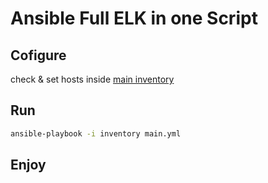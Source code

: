 # Ansible Full ELK in one Script

## Cofigure
check & set hosts inside [main inventory](inventory)

## Run
```bash
ansible-playbook -i inventory main.yml
```

## Enjoy